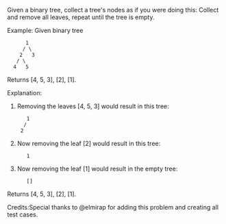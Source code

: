 Given a binary tree, collect a tree's nodes as if you were doing this: Collect and remove all leaves, repeat until the tree is empty.



Example:
Given binary tree

          1
         / \
        2   3
       / \
      4   5



Returns [4, 5, 3], [2], [1].



Explanation:

1. Removing the leaves [4, 5, 3] would result in this tree:

          1
         /
        2



2. Now removing the leaf [2] would result in this tree:

          1



3. Now removing the leaf [1] would result in the empty tree:

          []




Returns [4, 5, 3], [2], [1].


Credits:Special thanks to @elmirap for adding this problem and creating all test cases.